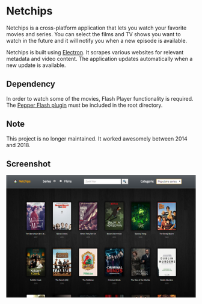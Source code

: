 # Netchips

Netchips is a cross-platform application that lets you watch your favorite movies and series. You can select the films and TV shows you want to watch in the future and it will notify you when a new episode is available.

Netchips is built using [Electron](https://electronjs.org/). It scrapes various websites for relevant metadata and video content. The application updates automatically when a new update is available.

## Dependency

In order to watch some of the movies, Flash Player functionality is required. The [Pepper Flash plugin](https://electronjs.org/docs/tutorial/using-pepper-flash-plugin) must be included in the root directory.


## Note

This project is no longer maintained. It worked awesomely between 2014 and 2018.

## Screenshot

![alt text](./image.png "Popular series page")
